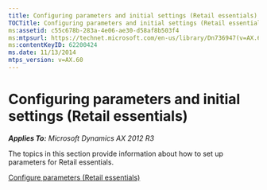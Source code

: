 ```yaml
---
title: Configuring parameters and initial settings (Retail essentials)
TOCTitle: Configuring parameters and initial settings (Retail essentials)
ms:assetid: c55c678b-283a-4e06-ae30-d58af8b503f4
ms:mtpsurl: https://technet.microsoft.com/en-us/library/Dn736947(v=AX.60)
ms:contentKeyID: 62200424
ms.date: 11/13/2014
mtps_version: v=AX.60
---
```


# Configuring parameters and initial settings (Retail essentials) 


_**Applies To:** Microsoft Dynamics AX 2012 R3_

The topics in this section provide information about how to set up parameters for Retail essentials.

[Configure parameters (Retail essentials)](configure-parameters-retail-essentials.md)

  


